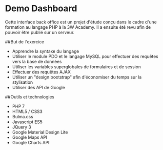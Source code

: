 # Demo Dashboard

Cette interface back office est un projet d'étude conçu dans le cadre d'une formation au langage PHP à la 3W Academy. Il a ensuite été revu afin de pouvoir être publié sur un serveur.

##But de l'exercice

- Apprendre la syntaxe du langage
- Utiliser le module PDO et le langage MySQL pour effectuer des requêtes vers la base de données
- Utiliser les variables superglobales de formulaires et de session
- Effectuer des requêtes AJAX
- Utiliser un "design bootstrap" afin d'économiser du temps sur la stylisation
- Utiliser des API de Google

##Outils et technologies

- PHP 7
- HTML5 / CSS3
- Bulma.css
- Javascript ES5
- JQuery 3
- Google Material Design Lite
- Google Maps API
- Google Charts API
